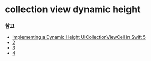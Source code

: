 # collection view dynamic height

### 참고 
- [Implementing a Dynamic Height UICollectionViewCell in Swift 5](https://medium.com/swift2go/implementing-a-dynamic-height-uicollectionviewcell-in-swift-5-bdd912acd5c8)
- [2](https://www.kodeco.com/4829472-uicollectionview-custom-layout-tutorial-pinterest)
- [3](https://stackoverflow.com/questions/49616060/autosizing-cells-cell-width-equal-to-the-collectionview)
- [4](https://volodymyrrykhva.medium.com/uicollectionview-cells-with-dynamic-height-using-autolayout-a4e346b7bd2a)


